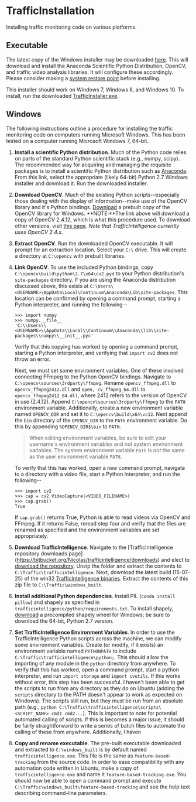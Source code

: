 # TrafficInstallation
Installing traffic monitoring code on various platforms.

## Executable
The latest copy of the Windows installer may be downloaded [here](https://github.com/santosfamilyfoundation/TrafficInstallation/raw/windows/TrafficInstall/TrafficInstall_PY/dist/TrafficInstaller.exe). 
This will download and install the Anaconda Scientific Python Distribution, OpenCV, and traffic video analysis libraries. It will configure these accordingly. Please consider making a [system restore point](http://windows.microsoft.com/en-us/windows7/create-a-restore-point)
before installing.

This installer should work on Windows 7, Windows 8, and Windows 10. To install, run the downloaded [TrafficInstaller.exe](https://github.com/santosfamilyfoundation/TrafficInstallation/raw/windows/TrafficInstall/TrafficInstall_PY/dist/TrafficInstaller.exe).

## Windows
The following instructions outline a procedure for installing the traffic monitoring code on computers running Microsoft Windows. This has been tested on a computer running Microsoft Windows 7, 64-bit. 

1. **Install a scientific Python distribution**. Much of the Python code relies on parts of the standard Python scientific stack (e.g., numpy, scipy). The recommended way for acquiring and managing the requisite packages is to install a scientific Python distribution such as [Anaconda](https://www.continuum.io/downloads). From this link, select the appropriate (likely 64-bit) Python 2.7 Windows installer and download it. Run the downloaded installer. 
2. **Download OpenCV**. Much of the existing Python scripts--especially those dealing with the display of information--make use of the OpenCV library and it's Python bindings. [Download](https://sourceforge.net/projects/opencvlibrary/files/opencv-win/2.4.12/opencv-2.4.12.exe/download) a prebuilt copy of the OpenCV library for Windows. 
**NOTE:**The link above will download a copy of OpenCV 2.4.12, which is what this procedure used. To download other versions, visit [this page](http://opencv.org/downloads.html). *Note that TrafficIntelligence currently uses OpenCV 2.4.x*.
3. **Extract OpenCV**. Run the downloaded OpenCV executable. It will prompt for an extraction location. Select your `C:\` drive. This will create a directory at `C:\opencv` with prebuilt libraries.
4. **Link OpenCV**. To use the included Python bindings, copy `C:\opencv\build\python\2.7\x64\cv2.pyd` to your Python distribution's `site-packages` directory. If you are using the Anaconda distribution discussed above, this exists at `C:\Users\<USERNAME>\AppData\Local\Continuum\Anaconda\Lib\site-packages`. This location can be confirmed by opening a command prompt, starting a Python interpreter, and running the following--

    ```
    >>> import numpy
    >>> numpy.__file__
    'C:\\Users\\<USERNAME>\\AppData\\Local\\Continuum\\Anaconda\\lib\\site-packages\\numpy\\__init__.pyc'
    ```

    Verify that this copying has worked by opening a command prompt, starting a Python interpreter, and verifying that `import cv2` does not throw an error.

    Next, we must set some environment variables. One of these involved connecting FFmpeg to the Python OpenCV bindings. Navigate to `C:\opencv\sources\3rdparty\ffmpeg`. Rename `opencv_ffmpeg.dll` to `opencv_ffmpeg2412.dll` and `open, cv_ffmpeg_64.dll` to `opencv_ffmpeg2412_64.dll`, where 2412 refers to the version of OpenCV in use (2.4.12). Append `C:\opencv\sources\3rdparty\ffmpeg` to the `PATH` environment variable. Additionally, create a new environment variable named `OPENCV_DIR` and set it to `C:\opencv\build\x64\vc12`. Next append the `bin` directory of the `OPENCV_DIR` to the `PATH` environment variable. Do this by appending `%OPENCV_DIR$\bin` to `PATH`.

    > When editing environment variables, be sure to edit your username's environment variables and not system environment variables. The system environment variable `Path` is *not* the same as the user environment variable `PATH`. 

    To verify that this has worked, open a new command prompt, navigate to a directory with a video file, start a Python interpreter, and run the following--

    ```
    >>> import cv2
    >>> cap = cv2.VideoCapture(<VIDEO_FILENAME>)
    >>> cap.grab()
    True
    ```
    If `cap.grab()` returns True, Python is able to read videos via OpenCV and FFmpeg. If it returns False, reread step four and verify that the files are renamed as specified and the environment variables are set appropriately.
5. **Download TrafficIntelligence**. Navigate to the [TrafficIntelligence repository downloads page] (https://bitbucket.org/Nicolas/trafficintelligence/downloads) and elect to [download the repository](https://bitbucket.org/Nicolas/trafficintelligence/get/0a05883216cf.zip). Unzip the folder and extract the contents to `C:\Traffic\trafficintelligence`. Next, download the latest build (15-07-25) of the win32 [TrafficIntelligence binaries](https://bitbucket.org/Nicolas/trafficintelligence/downloads/traffic-intelligence-win32-15-07-25.zip). Extract the contents of this zip file to `C:\Traffic\windows_built`.
6. **Install additional Python dependencies**. Install PIL (`conda install pillow`) and shapely as specified in `trafficintelligence/python/requirements.txt`. To install shapely, [download](http://www.lfd.uci.edu/~gohlke/pythonlibs/#shapely) a precompiled shapely wheel for Windows; be sure to download the 64-bit, Python 2.7 version. 
7. **Set TrafficIntelligence Environment Variables**. In order to use the TrafficIntelligence Python scripts across the machine, we can modify some environment variables. Create (or modify, if it exists) an environment variable named `PYTHONPATH` to include `C:\Traffic\trafficintelligence\python;`. This should allow the importing of any module in the `python` directory from anywhere. To verify that this has worked, open a command prompt, start a python interpreter, and run `import storage` and `import cvutils`. If this works without error, this step has been successful.
I haven't been able to get the scripts to run from any directory as they do on Ubuntu (adding the `scripts` directory to the PATH doesn't appear to work as expected on Windows). The scripts still run, but they must be run from an absolute path (e.g., `python C:\Traffic\trafficintelligence\scripts\<SCRIPT_NAME> cmd1 cmd2...`). This is important to note for potential automated calling of scripts. If this is becomes a major issue, it should be fairly straightforward to write a series of batch files to automate the calling of these from anywhere.
Additionally, I haven
8. **Copy and rename executable**. The pre-built executable downloaded and extracted to `C:\windows_built` is by default named `trafficintelligence.exe`. This file is the same as `feature-based-tracking` from the source code. In order to ease compatibility with any automation code written in Ubuntu, make a copy of `trafficintelligence.exe` and name it `feature-based-tracking.exe`. You should now be able to open a command prompt and execute `C:\Traffic\windows_built\feature-based-tracking` and see the help text describing command-line parameters.
